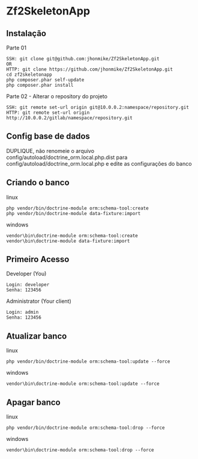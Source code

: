Zf2SkeletonApp
==============

Instalação
----------
Parte 01

    SSH: git clone git@github.com:jhonmike/Zf2SkeletonApp.git
    OR
    HTTP: git clone https://github.com/jhonmike/Zf2SkeletonApp.git
    cd zf2skeletonapp
    php composer.phar self-update
    php composer.phar install

Parte 02 - Alterar o repository do projeto

    SSH: git remote set-url origin git@10.0.0.2:namespace/repository.git
    HTTP: git remote set-url origin http://10.0.0.2/gitlab/namespace/repository.git

Config base de dados
--------------------

DUPLIQUE, não renomeie o arquivo config/autoload/doctrine_orm.local.php.dist para config/autoload/doctrine_orm.local.php e edite as configurações do banco

Criando o banco
---------------
linux

    php vendor/bin/doctrine-module orm:schema-tool:create
    php vendor/bin/doctrine-module data-fixture:import

windows

    vendor\bin\doctrine-module orm:schema-tool:create
    vendor\bin\doctrine-module data-fixture:import

Primeiro Acesso
---------------
Developer (You)

    Login: developer
    Senha: 123456

Administrator (Your client)

    Login: admin
    Senha: 123456

Atualizar banco
---------------
linux

    php vendor/bin/doctrine-module orm:schema-tool:update --force

windows

    vendor\bin\doctrine-module orm:schema-tool:update --force

Apagar banco
------------
linux

    php vendor/bin/doctrine-module orm:schema-tool:drop --force

windows

    vendor\bin\doctrine-module orm:schema-tool:drop --force
